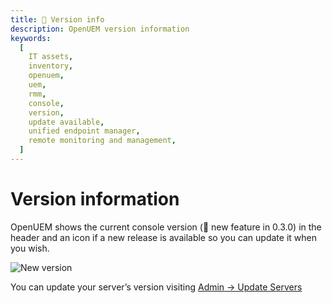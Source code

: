 ```yaml
---
title: 🎯 Version info
description: OpenUEM version information
keywords:
  [
    IT assets,
    inventory,
    openuem,
    uem,
    rmm,
    console,
    version,
    update available,
    unified endpoint manager,
    remote monitoring and management,
  ]
---
```


# Version information

OpenUEM shows the current console version (🎯 new feature in 0.3.0) in the header and an icon if a new release is available so you can update it when you wish.

![New version](/img/console/new_version.png)

You can update your server’s version visiting [Admin -> Update Servers](/docs/05-Administration/08-update-servers.md)
